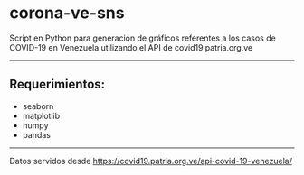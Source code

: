# corona-ve-sns

Script en Python para generación de gráficos referentes a los casos de COVID-19 en Venezuela utilizando el API de covid19.patria.org.ve

----

## Requerimientos:

* seaborn
* matplotlib
* numpy
* pandas

----

Datos servidos desde https://covid19.patria.org.ve/api-covid-19-venezuela/
